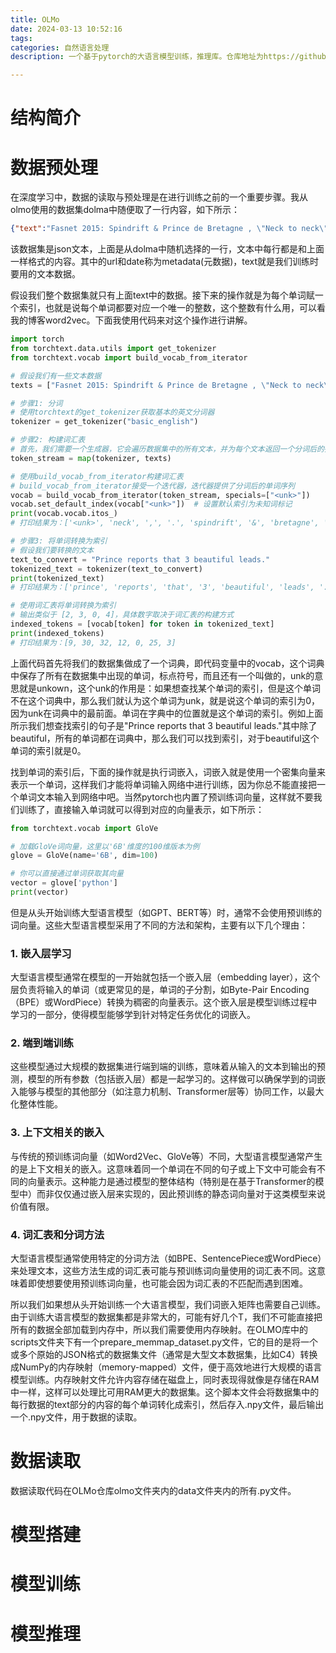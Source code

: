 ```yaml
---
title: OLMo
date: 2024-03-13 10:52:16
tags:
categories: 自然语言处理
description: 一个基于pytorch的大语言模型训练，推理库。仓库地址为https://github.com/allenai/OLMo，感谢作者为开源所做的贡献。

---
```


# 结构简介

# 数据预处理

在深度学习中，数据的读取与预处理是在进行训练之前的一个重要步骤。我从olmo使用的数据集dolma中随便取了一行内容，如下所示：

```json
{"text":"Fasnet 2015: Spindrift & Prince de Bretagne , \"Neck to neck\"\nSpindrift reports that After 48 hours of sailing, Spindrift 2 is neck and neck with @trimaranpdb Prince de Bretagne Tri.\nBoth Tris followed by Phaedo, Oman & Concise MOD70s. On corrected time Phaedo 3 leads.","url":"https://www.catsailingnews.com/2015/08/fasnet-2015-spindrift-prince-de.html","date":"2019-04-18T20:34:13Z"}
```

该数据集是json文本，上面是从dolma中随机选择的一行，文本中每行都是和上面一样格式的内容。其中的url和date称为metadata(元数据)，text就是我们训练时要用的文本数据。

假设我们整个数据集就只有上面text中的数据。接下来的操作就是为每个单词赋一个索引，也就是说每个单词都要对应一个唯一的整数，这个整数有什么用，可以看我的博客word2vec。下面我使用代码来对这个操作进行讲解。

```python
import torch
from torchtext.data.utils import get_tokenizer
from torchtext.vocab import build_vocab_from_iterator

# 假设我们有一些文本数据
texts = ["Fasnet 2015: Spindrift & Prince de Bretagne , \"Neck to neck\"\nSpindrift reports that After 48 hours of sailing, Spindrift 2 is neck and neck with @trimaranpdb Prince de Bretagne Tri.\nBoth Tris followed by Phaedo, Oman & Concise MOD70s. On corrected time Phaedo 3 leads."]

# 步骤1: 分词
# 使用torchtext的get_tokenizer获取基本的英文分词器
tokenizer = get_tokenizer("basic_english")

# 步骤2: 构建词汇表
# 首先，我们需要一个生成器，它会遍历数据集中的所有文本，并为每个文本返回一个分词后的列表
token_stream = map(tokenizer, texts)

# 使用build_vocab_from_iterator构建词汇表
# build_vocab_from_iterator接受一个迭代器，迭代器提供了分词后的单词序列
vocab = build_vocab_from_iterator(token_stream, specials=["<unk>"])
vocab.set_default_index(vocab["<unk>"])  # 设置默认索引为未知词标记
print(vocab.vocab.itos_)
# 打印结果为：['<unk>', 'neck', ',', '.', 'spindrift', '&', 'bretagne', 'de', 'phaedo', 'prince', '2', '2015', '3', '48', '@trimaranpdb', 'after', 'and', 'both', 'by', 'concise', 'corrected', 'fasnet', 'followed', 'hours', 'is', 'leads', 'mod70s', 'of', 'oman', 'on', 'reports', 'sailing', 'that', 'time', 'to', 'tri', 'tris', 'with']

# 步骤3: 将单词转换为索引
# 假设我们要转换的文本
text_to_convert = "Prince reports that 3 beautiful leads."
tokenized_text = tokenizer(text_to_convert)
print(tokenized_text)
# 打印结果为：['prince', 'reports', 'that', '3', 'beautiful', 'leads', '.']

# 使用词汇表将单词转换为索引
# 输出类似于 [2, 3, 0, 4]，具体数字取决于词汇表的构建方式
indexed_tokens = [vocab[token] for token in tokenized_text]
print(indexed_tokens)
# 打印结果为：[9, 30, 32, 12, 0, 25, 3]
```

上面代码首先将我们的数据集做成了一个词典，即代码变量中的vocab，这个词典中保存了所有在数据集中出现的单词，标点符号，而且还有一个叫做<unk>的，unk的意思就是unkown，这个unk的作用是：如果想查找某个单词的索引，但是这个单词不在这个词典中，那么我们就认为这个单词为unk，就是说这个单词的索引为0，因为unk在词典中的最前面。单词在字典中的位置就是这个单词的索引。例如上面所示我们想查找索引的句子是"Prince reports that 3 beautiful leads."其中除了beautiful，所有的单词都在词典中，那么我们可以找到索引，对于beautiful这个单词的索引就是0。

找到单词的索引后，下面的操作就是执行词嵌入，词嵌入就是使用一个密集向量来表示一个单词，这样我们才能将单词输入网络中进行训练，因为你总不能直接把一个单词文本输入到网络中吧。当然pytorch也内置了预训练词向量，这样就不要我们训练了，直接输入单词就可以得到对应的向量表示，如下所示：

```python
from torchtext.vocab import GloVe

# 加载GloVe词向量，这里以'6B'维度的100维版本为例
glove = GloVe(name='6B', dim=100)

# 你可以直接通过单词获取其向量
vector = glove['python']
print(vector)
```

但是从头开始训练大型语言模型（如GPT、BERT等）时，通常不会使用预训练的词向量。这些大型语言模型采用了不同的方法和架构，主要有以下几个理由：

### 1. 嵌入层学习

大型语言模型通常在模型的一开始就包括一个嵌入层（embedding layer），这个层负责将输入的单词（或更常见的是，单词的子分割，如Byte-Pair Encoding（BPE）或WordPiece）转换为稠密的向量表示。这个嵌入层是模型训练过程中学习的一部分，使得模型能够学到针对特定任务优化的词嵌入。

### 2. 端到端训练

这些模型通过大规模的数据集进行端到端的训练，意味着从输入的文本到输出的预测，模型的所有参数（包括嵌入层）都是一起学习的。这样做可以确保学到的词嵌入能够与模型的其他部分（如注意力机制、Transformer层等）协同工作，以最大化整体性能。

### 3. 上下文相关的嵌入

与传统的预训练词向量（如Word2Vec、GloVe等）不同，大型语言模型通常产生的是上下文相关的嵌入。这意味着同一个单词在不同的句子或上下文中可能会有不同的向量表示。这种能力是通过模型的整体结构（特别是在基于Transformer的模型中）而非仅仅通过嵌入层来实现的，因此预训练的静态词向量对于这类模型来说价值有限。

### 4. 词汇表和分词方法

大型语言模型通常使用特定的分词方法（如BPE、SentencePiece或WordPiece）来处理文本，这些方法生成的词汇表可能与预训练词向量使用的词汇表不同。这意味着即使想要使用预训练词向量，也可能会因为词汇表的不匹配而遇到困难。

所以我们如果想从头开始训练一个大语言模型，我们词嵌入矩阵也需要自己训练。由于训练大语言模型的数据集都是非常大的，可能有好几个T，我们不可能直接把所有的数据全部加载到内存中，所以我们需要使用内存映射。在OLMO库中的scripts文件夹下有一个prepare_memmap_dataset.py文件，它的目的是将一个或多个原始的JSON格式的数据集文件（通常是大型文本数据集，比如C4）转换成NumPy的内存映射（memory-mapped）文件，便于高效地进行大规模的语言模型训练。内存映射文件允许内容存储在磁盘上，同时表现得就像是存储在RAM中一样，这样可以处理比可用RAM更大的数据集。这个脚本文件会将数据集中的每行数据的text部分的内容的每个单词转化成索引，然后存入.npy文件，最后输出一个.npy文件，用于数据的读取。

# 数据读取

数据读取代码在OLMo仓库olmo文件夹内的data文件夹内的所有.py文件。

# 模型搭建



# 模型训练

# 模型推理
